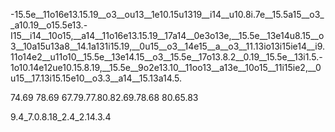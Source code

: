 
-15.5e__11o16e13.15.19__o3__ou13__1e10.15u1319__i14__u10.8i.7e__15.5a15__o3__a10.19__o15.5e13.-I15__i14__10o15,__a14__11o16e13.15.19__17a14__0e3o13e,__15.5e__13e14u8.15__o3__10a15u13a8__14.1a131i15.19,__0u15__o3__14e15__a__o3__11.13io13i15ie14__i9.11o14e2__u11o10__15.5e__13e14.15__o3__15.5e__17o13.8.2__0.19__15.5e__13i1.5.-1o10.14e12ue10.15.8.19,__15.5e__9o2e13.10__11oo13__a13e__10o15__11i15ie2,__0u15__17.13i15.15e10__o3.3__a14__15.13a14.5. 


74.69 78.69 67.79.77.80.82.69.78.68 80.65.83

9.4_7.0.8.18_2.4_2.14.3.4